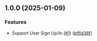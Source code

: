## 1.0.0 (2025-01-09)


### Features

* Support User Sign Up/In ([#1](https://github.com/whatisusername/toon-tank-user-service/issues/1)) ([bf6d36f](https://github.com/whatisusername/toon-tank-user-service/commit/bf6d36f8e86c7c94f0c256ed4a073f01a82f68e5))

